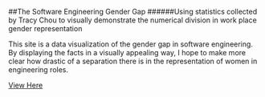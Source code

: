 ##The Software Engineering Gender Gap
######Using statistics collected by Tracy Chou to visually demonstrate the numerical division in work place gender representation

This site is a data visualization of the gender gap in software engineering. By displaying the facts in a visually appealing way, I hope to make more clear how drastic of a separation there is in the representation of women in engineering roles.

[View Here](http://zoeade.github.io/gender_gap_statistics)
